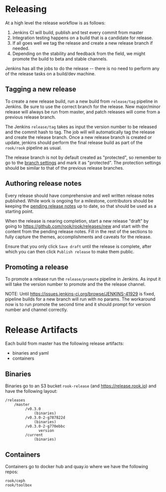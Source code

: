 # Releasing

At a high level the release workflow is as follows:

1. Jenkins CI will build, publish and test every commit from master
2. Integration testing happens on a build that is a candidate for release.
3. If all goes well we tag the release and create a new release branch if needed.
4. Depending on the stability and feedback from the field, we might promote the build to beta and stable channels.

Jenkins has all the jobs to do the release -- there is no need to perform any of the release tasks on a build/dev machine.

## Tagging a new release

To create a new release build, run a new build from `release/tag` pipeline in Jenkins. Be sure to use the correct branch for the
release. New major/minor release will always be run from master, and patch releases will come from a previous release branch.

The Jenkins `release/tag` takes as input the version number to be released and the commit hash to tag.
The job will will automatically tag the release and create the release branch.
Once a new release branch is created or update, jenkins should perform the final release build as part of the `rook/rook` pipeline as usual.

The release branch is not by default created as "protected", so remember to go to the [branch settings](https://github.com/rook/rook/settings/branches) and mark it as "protected".
The protection settings should be similar to that of the previous release branches.

## Authoring release notes
Every release should have comprehensive and well written release notes published.
While work is ongoing for a milestone, contributors should be keeping the [pending release notes](/PendingReleaseNotes.md) up to date, so that should be used as a starting point.

When the release is nearing completion, start a new release "draft" by going to https://github.com/rook/rook/releases/new and start with the content from the pending release notes.
Fill in the rest of the sections to fully capture the themes, accomplishments and caveats for the release.

Ensure that you only click `Save draft` until the release is complete, after which you can then click `Publish release` to make them public.

## Promoting a release

To promote a release run the `release/promote` pipeline in Jenkins. As input it will take the version number to promote and the the release channel.

NOTE: Until https://issues.jenkins-ci.org/browse/JENKINS-41929 is fixed, pipeline builds for a new branch will run with no params. The workaround now is to run promote the second time and it should prompt for version number and channel correctly.

# Release Artifacts

Each build from master has the following release artifacts:
- binaries and yaml
- containers

## Binaries

Binaries go to an S3 bucket `rook-release` (and https://release.rook.io) and have the following layout:

```
/releases
    /master
         /v0.3.0
             (binaries)
         /v0.3.0-2-g787822d
             (binaries)
         /v0.3.0-2-g770ebbc
               version
         /current
             (binaries)
```

## Containers

Containers go to docker hub and quay.io where we have the following repos:

```
rook/ceph
rook/toolbox
```
